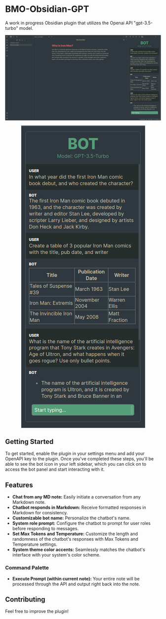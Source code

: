 # BMO-Obsidian-GPT
A work in progress Obsidian plugin that utilizes the Openai API "gpt-3.5-turbo" model.

![Screenshot-1](README_images/Screenshot-1.png)
<p align="center">
  <img src="README_images/Screenshot-2.png" alt="Description of image">
</p>


## Getting Started
To get started, enable the plugin in your settings menu and add your OpenAPI key to the plugin. 
Once you've completed these steps, you'll be able to see the bot icon in your left sidebar, 
which you can click on to access the bot panel and start interacting with it.

## Features
- **Chat from any MD note:** Easily initiate a conversation from any Markdown note.
- **Chatbot responds in Markdown:** Receive formatted responses in Markdown for consistency.
- **Customizable bot name:** Personalize the chatbot's name.
- **System role prompt:** Configure the chatbot to prompt for user roles before responding to messages.
- **Set Max Tokens and Temperature:** Customize the length and randomness of the chatbot's responses with Max Tokens and Temperature settings.
- **System theme color accents:** Seamlessly matches the chatbot's interface with your system's color scheme.

### Command Palette
- **Execute Prompt (within current note):** Your entire note will be processed through the API and output right back into the note.

## Contributing
Feel free to improve the plugin!

